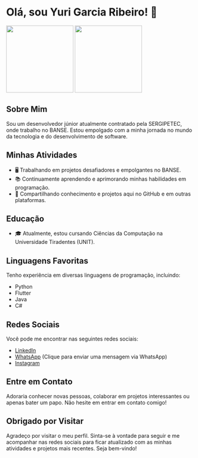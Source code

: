 # Olá, sou Yuri Garcia Ribeiro! 👋


<img height="180em" src="https://github-readme-streak-stats.herokuapp.com?user=YuriGarciaRibeiro&theme=dark&mode=weekly"/>
<img height="180em" src="https://api.githubtrends.io/user/svg/YuriGarciaRibeiro/langs?time_range=one_year&compact=True&theme=dark"/>

## Sobre Mim

Sou um desenvolvedor júnior atualmente contratado pela SERGIPETEC, onde trabalho no BANSE. Estou empolgado com a minha jornada no mundo da tecnologia e do desenvolvimento de software.

## Minhas Atividades

- 🖥️ Trabalhando em projetos desafiadores e empolgantes no BANSE.
- 📚 Continuamente aprendendo e aprimorando minhas habilidades em programação.
- 💬 Compartilhando conhecimento e projetos aqui no GitHub e em outras plataformas.

## Educação

- 🎓 Atualmente, estou cursando Ciências da Computação na Universidade Tiradentes (UNIT).

## Linguagens Favoritas

Tenho experiência em diversas linguagens de programação, incluindo:

- Python
- Flutter
- Java
- C#

## Redes Sociais

Você pode me encontrar nas seguintes redes sociais:

- [LinkedIn](https://www.linkedin.com/in/yuri-garcia-09854b20a/)
- [WhatsApp](https://wa.me/5579988636388) (Clique para enviar uma mensagem via WhatsApp)
- [Instagram](https://www.instagram.com/yurirgarcia/)

## Entre em Contato

Adoraria conhecer novas pessoas, colaborar em projetos interessantes ou apenas bater um papo. Não hesite em entrar em contato comigo!

## Obrigado por Visitar

Agradeço por visitar o meu perfil. Sinta-se à vontade para seguir e me acompanhar nas redes sociais para ficar atualizado com as minhas atividades e projetos mais recentes. Seja bem-vindo!
